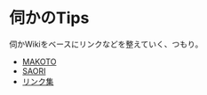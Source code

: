 # 伺かのTips

伺かWikiをベースにリンクなどを整えていく、つもり。

- [MAKOTO](MAKOTO.md)
- [SAORI](SAORI.md)
- [リンク集](link.md)
